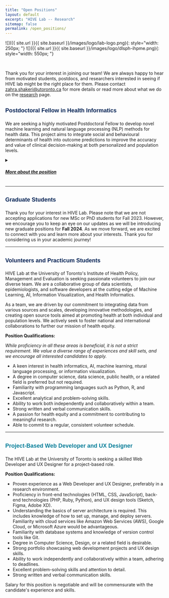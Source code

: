 ```yaml
---
title: "Open Positions"
layout: default
excerpt: "HIVE Lab -- Research"
sitemap: false
permalink: /open_positions/
---
```

![]({{ site.url }}{{ site.baseurl }}/images/logo/lab-logo.png){: style="width: 250px; "}
![]({{ site.url }}{{ site.baseurl }}/images/logo/dlsph-ihpme.png){: style="width: 550px; "}

<br>

Thank you for your interest in joining our team! We are always happy to hear from motivated students, postdocs, and researchers interested in seeing if HIVE lab might be the right place for them. Please contact <a href="mailto:zahra.shakeri@utoronto.ca" style="color: black;">zahra.shakeri@utoronto.ca</a> for more details or read more about what we do on the <a href='/research'>research</a> page. 

<h2 style='text-align: left;  font-weight: 570; font-size: 18px; font-family: Helvetica; color: #032254; padding-bottom: 7px; padding-top: 7px'> Postdoctoral Fellow in Health Informatics</h2> 

<!--### Area of Research-->
We are seeking a highly motivated Postdoctoral Fellow to develop novel machine learning and natural language processing (NLP) methods for health data. This project aims to integrate social and behavioural determinants of health into outcome predictions to improve the accuracy and value of clinical decision-making at both personalized and population levels.
<details>
<summary> <h5><u>More about the position</u></h5>
</summary>

### Description of Duties 
The Postdoctoral Research Fellow will be responsible for developing a full data science pipeline from data collection to deployment. The individual will need to collaborate with an interdisciplinary team of clinical epidemiologists, biostatisticians, and engineers to develop novel machine learning and natural language processing methods for (un)structured health data. The role will also involve deploying and integrating the developed pipeline with other related projects in the lab. 
Other responsibilities include writing manuscripts, project management, and contributing to the grant writing efforts of the lab.

<!--**Salary:** $55-60k CAD commensurate with qualifications plus benefits-->

### Required Qualifications
The candidate must have a PhD (or MD/PhD) in a quantitative field such as Computer Science, Bioinformatics, Biostatistics, Data Science, Medical Informatics, Computational Healthcare, or a related field and a track-record of publication in the top journals or conferences of their field. Excellent programming skills and skills in machine learning, NLP, and data engineering are required for this position. Experience of working with health data, Electronic Health Records (EHR), and familiarity with web development and information visualization are assets.

### Application Instructions
All individuals interested in this position must submit a (1) detailed CV; (2) a cover letter outlining their expertise and motivations; (3) PDFs of their three publications that best represent their expertise; and (4) three references contact to zahra.shakeri@utoronto.ca with (POSTDOC-22) in the subject.

**Closing date:** This posting will remain active until the position is filled.

**Expected start date:** ASAP

**Term:** Initial term of 1 year with a strong possibility of renewal.

**FTE:** This position is a 1.0 FTE. The normal hours of work are 40 hours per week for a full-time postdoctoral fellow (pro-rated for those holding a partial appointment) recognizing that the needs of the employee’s research and training and the needs of the supervisor’s research program may require flexibility in the performance of the employee’s duties and hours of work. 

*Employment as a Postdoctoral Fellow at the University of Toronto is covered by the terms of the CUPE 3902 Unit 5 Collective Agreement.*

*This job is posted in accordance with the CUPE 3902 Unit 5 Collective Agreement.*

*The University of Toronto is strongly committed to diversity within its community and especially welcomes applications from racialized persons / persons of colour, women, Indigenous / Aboriginal People of North America, persons with disabilities, LGBTQ persons, and others who may contribute to the further diversification of ideas.*

</details>


--------------------------------


<h2 style='text-align: left;  font-weight: 570; font-size: 18px; font-family: Helvetica; color: #032254; padding-bottom: 7px; padding-top: 7px'> Graduate Students</h2> 

Thank you for your interest in HIVE Lab. Please note that we are not accepting applications for new MSc or PhD students for Fall 2023. However, we encourage you to keep an eye on our updates as we will be introducing new graduate positions for **Fall 2024**. As we move forward, we are excited to connect with you and learn more about your interests. Thank you for considering us in your academic journey!

<!--We have several open graduate positions in health informatics (under the HSR category) for Fall 2023. Admission to the graduate program at IHPME and <a href='https://www.dlsph.utoronto.ca/students/future-students/' target='_blank'>DLSPH</a> at UofT is very competitive. If you are interested in working under my guidance, I encourage you to <u>contact me before applying</u> and check the <a href='/research'>research</a> page for more details about the scope of our projects.  -->
<!---->
<!--The Institute of Health Policy, Management and Evaluation's program information, application <b>process</b> and <b>deadlines</b> for Fall 2023 can be found <a href='https://ihpme.utoronto.ca/community/students/apply/' target='_blank'>here</a>.-->





--------------------------------


<h2 style='text-align: left;  font-weight: 570; font-size: 18px; font-family: Helvetica; color: #032254; padding-bottom: 7px; padding-top: 7px'> Volunteers and Practicum Students</h2> 

HIVE Lab at the University of Toronto's Institute of Health Policy, Management and Evaluation is seeking passionate volunteers to join our diverse team. We are a collaborative group of data scientists, epidemiologists, and software developers at the cutting edge of Machine Learning, AI, Information Visualization, and Health Informatics.

As a team, we are driven by our commitment to integrating data from various sources and scales, developing innovative methodologies, and creating open source tools aimed at promoting health at both individual and population levels. We actively seek to foster national and international collaborations to further our mission of health equity.

**Position Qualifications:**

*While proficiency in all these areas is beneficial, it is not a strict requirement. We value a diverse range of experiences and skill sets, and we encourage all interested candidates to apply.*

* A keen interest in health informatics, AI, machine learning, ntural language processing, or information visualization.
* A degree in computer science, data science, public health, or a related field is preferred but not required.
* Familiarity with programming languages such as Python, R, and Javascript.
* Excellent analytical and problem-solving skills.
* Ability to work both independently and collaboratively within a team.
* Strong written and verbal communication skills.
* A passion for health equity and a commitment to contributing to meaningful research.
* Able to commit to a regular, consistent volunteer schedule.



--------------------------------


<h2 style='text-align: left;  font-weight: 570; font-size: 18px; font-family: Helvetica; color: #067e99; padding-bottom: 7px; padding-top: 7px'> Project-Based Web Developer and UX Designer</h2> 

The HIVE Lab at the University of Toronto is seeking a skilled Web Developer and UX Designer for a project-based role.

**Position Qualifications:**

* Proven experience as a Web Developer and UX Designer, preferably in a research environment.
* Proficiency in front-end technologies (HTML, CSS, JavaScript), back-end technologies (PHP, Ruby, Python), and UX design tools (Sketch, Figma, Adobe XD).
* Understanding the basics of server architecture is required. This includes knowledge of how to set up, manage, and deploy servers. Familiarity with cloud services like Amazon Web Services (AWS), Google Cloud, or Microsoft Azure would be advantageous.
* Familiarity with database systems and knowledge of version control tools like Git.
* Degree in Computer Science, Design, or a related field is desirable.
* Strong portfolio showcasing web development projects and UX design skills.
* Ability to work independently and collaboratively within a team, adhering to deadlines.
* Excellent problem-solving skills and attention to detail.
* Strong written and verbal communication skills.


Salary for this position is negotiable and will be commensurate with the candidate's experience and skills.
